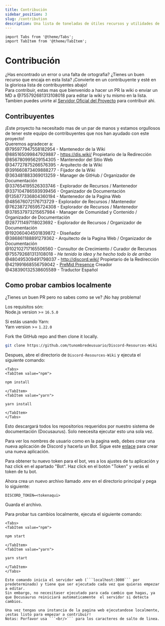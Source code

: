 ```yaml
---
title: Contribución
sidebar_position: 3
slug: /contribution
description: Una lista de toneladas de útiles recursos y utilidades de Discord para todo tipo de usuarios, desde principiantes hasta usuarios avanzados.
---
```


```mdx-code-block
import Tabs from '@theme/Tabs';
import TabItem from '@theme/TabItem';
```

# Contribución

¿Has encontrado un error o una falta de ortografia? ¿Tienes un buen recurso que encaja en esta lista? ¡Convierte en un contribuyente y esté en la gloriosa lista de contribuyentes abajo!<br/>
Para contribuir, estas mas que bienvenido a hacer un PR la wiki o enviar un MD a @755792681313108018 para editar la wiki y tu mismo en la lista.
Tambien puedes unirte al [Servidor Oficial del Proyecto](https://discord.gg/yxbqz9pNxS) para contribuir ahi.

## Contribuyentes

¡Este proyecto ha necesitado mas de un par de manos y estamos orgullosos de tener este equipo de contribuyentes que nos han ayudado con este proyecto!<br/>
Queremos agradecer a:<br/>
@795977947558182954 - Mantenedor de la Wiki <br/>
@885165099847929887 - <https://dis.wiki/> Propietario de la Redirección <br/>
@856780995629154305 - Mantenedor del Sitio Web <br/>
@347727875266576395 - Arquitecto de la Wiki <br/>
@391660873409888277 - Fijador de la Wiki <br/>
@363481883369013259 - Manager de GitHub / Organizador de Documentación<br/>
@337654195526303746 - Explorador de Recursos / Mantenedor<br/>
@337104786593939456 - Organizador de Documentación<br/>
@135877336804360194 - Mantenedor de la Pagina Web <br/>
@485676072176713729 - Explorador de Recursos / Mantenedor<br/>
@762387276595724308 - Explorador de Recursos / Mantenedor<br/>
@378537973215657984 - Manager de Comunidad y Contenido / Organizador de Documentación<br/>
@287711497118023692 - Explorador de Recursos / Organizador de Documentación<br/>
@192060404501839872 - Diseñador<br/>
@386861188891279362 - Arquitecto de la Pagina Web / Organizador de Documentación<br/>
@102102717165506560 - Consultor de Crecimiento / Curador de Recursos<br/>
@755792681313108018 - *He tenido la idea y he hecho todo lo de arriba*  <br/>
@480495309491798037 - <http://discord.wiki/> Propietario de la Redirección <br/>
@421991668556759042 - [PreMid Presence](https://premid.app/store/presences/Discord%20Resources) Creador
@438390132538605589 - Traductor Español

## Como probar cambios localmente

¿Tienes un buen PR pero no sabes como se ve? ¡No hay problema!<br/>

Los requisitos són:<br/>
Node.js version >= ```16.5.0```<br/>

Si estás usando Yarn:<br/>
Yarn version >= ```1.22.0```

Fork the GitHub repo and then clone it locally.

```bash
git clone https://github.com/tunombredeusuario/Discord-Resources-Wiki
```

Despues, abre el directorio de `Discord-Resources-Wiki` y ejecuta el siguiente comando:
  
```mdx-code-block
<Tabs>
<TabItem value="npm">
```

```bash
npm install
```

```mdx-code-block
</TabItem>
<TabItem value="yarn">
```

```bash
yarn install
```

```mdx-code-block
</TabItem>
</Tabs>
```

Esto descargará todos los repositorios requeridos por nuestro sistema de documentación (Docusaurus). Solo neecesita ejecutar esto una sola vez.

Para ver los nombres de usuario como en la pagina web, debes crear una nueva aplicación de Discord y hacerla un Bot.
Sigue este [enlace](https://github.com/reactiflux/discord-irc/wiki/Creating-a-discord-bot-&-getting-a-token) para crear una nueva aplicación.

Para obtener tu nuevo token para el bot, ves a los ajustes de tu aplicación y haz click en el apartado "Bot".
Haz click en el botón "Token" y verás el token de tu bot.

Ahora crea un nuevo archivo llamado .env en el directorio principal y pega lo siguiente:

```env
DISCORD_TOKEN=<tokenaqui>
```

Guarda el archivo.

Para probar tus cambios localmente, ejecuta el siguiente comando:

```mdx-code-block
<Tabs>
<TabItem value="npm">
```

```bash
npm start
```

```mdx-code-block
</TabItem>
<TabItem value="yarn">
```

```bash
yarn start
```

```mdx-code-block
</TabItem>
</Tabs>

Este comando inicia el servidor web (```localhost:3000``` por predeterminado) y tiene que ser ejecutado cada vez que quieras empezar a editar.
Sin embargo, no necesitaser ejecutado para cada cambio que hagas, ya que Docusaurus reiniciará automaticamente  el servidor si detecta cambios.

Una vez tengas una instancia de la pagina web ejecutandose localmente, ¡estas listo para empezar a contribuir!
Notas: Porfavor usa ```<br/>``` para los caracteres de salto de linea.
